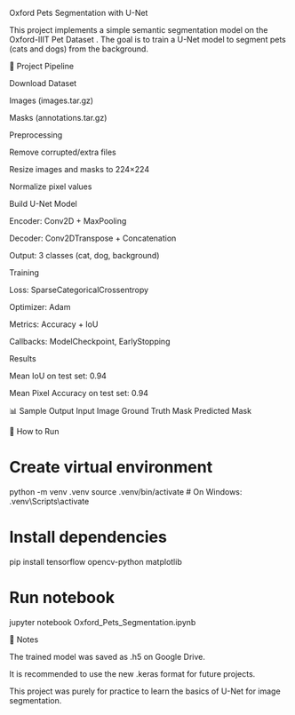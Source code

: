 Oxford Pets Segmentation with U-Net

This project implements a simple semantic segmentation model on the Oxford-IIIT Pet Dataset
.
The goal is to train a U-Net model to segment pets (cats and dogs) from the background.

📂 Project Pipeline

Download Dataset

Images (images.tar.gz)

Masks (annotations.tar.gz)

Preprocessing

Remove corrupted/extra files

Resize images and masks to 224×224

Normalize pixel values

Build U-Net Model

Encoder: Conv2D + MaxPooling

Decoder: Conv2DTranspose + Concatenation

Output: 3 classes (cat, dog, background)

Training

Loss: SparseCategoricalCrossentropy

Optimizer: Adam

Metrics: Accuracy + IoU

Callbacks: ModelCheckpoint, EarlyStopping

Results

Mean IoU on test set: 0.94

Mean Pixel Accuracy on test set: 0.94

📊 Sample Output
Input Image	Ground Truth Mask	Predicted Mask

	
	
🚀 How to Run
# Create virtual environment
python -m venv .venv
source .venv/bin/activate   # On Windows: .venv\Scripts\activate

# Install dependencies
pip install tensorflow opencv-python matplotlib

# Run notebook
jupyter notebook Oxford_Pets_Segmentation.ipynb

📌 Notes

The trained model was saved as .h5 on Google Drive.

It is recommended to use the new .keras format for future projects.

This project was purely for practice to learn the basics of U-Net for image segmentation.